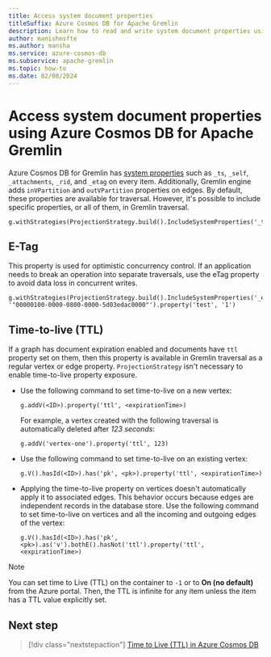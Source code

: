 ```yaml
---
title: Access system document properties
titleSuffix: Azure Cosmos DB for Apache Gremlin
description: Learn how to read and write system document properties using Azure Cosmos DB for Apache Gremlin.
author: manishmsfte
ms.author: mansha
ms.service: azure-cosmos-db
ms.subservice: apache-gremlin
ms.topic: how-to
ms.date: 02/08/2024
---
```


# Access system document properties using Azure Cosmos DB for Apache Gremlin

Azure Cosmos DB for Gremlin has [system properties](/rest/api/cosmos-db/databases) such as `_ts`, `_self`, `_attachments`, `_rid`, and `_etag` on every item. Additionally, Gremlin engine adds `inVPartition` and `outVPartition` properties on edges. By default, these properties are available for traversal. However, it's possible to include specific properties, or all of them, in Gremlin traversal.

```gremlin
g.withStrategies(ProjectionStrategy.build().IncludeSystemProperties('_ts').create())
```

## E-Tag

This property is used for optimistic concurrency control. If an application needs to break an operation into separate traversals, use the eTag property to avoid data loss in concurrent writes.

```gremlin
g.withStrategies(ProjectionStrategy.build().IncludeSystemProperties('_etag').create()).V('1').has('_etag', '"00000100-0000-0800-0000-5d03edac0000"').property('test', '1')
```

## Time-to-live (TTL)

If a graph has document expiration enabled and documents have `ttl` property set on them, then this property is available in Gremlin traversal as a regular vertex or edge property. `ProjectionStrategy` isn't necessary to enable time-to-live property exposure.

- Use the following command to set time-to-live on a new vertex:

    ```gremlin
    g.addV(<ID>).property('ttl', <expirationTime>)
    ```

    For example, a vertex created with the following traversal is automatically deleted after *123 seconds*:

    ```gremlin
    g.addV('vertex-one').property('ttl', 123)
    ```

- Use the following command to set time-to-live on an existing vertex:

    ```gremlin
    g.V().hasId(<ID>).has('pk', <pk>).property('ttl', <expirationTime>)
    ```

- Applying the time-to-live property on vertices doesn't automatically apply it to associated edges. This behavior occurs because edges are independent records in the database store. Use the following command to set time-to-live on vertices and all the incoming and outgoing edges of the vertex:

    ```gremlin
    g.V().hasId(<ID>).has('pk', <pk>).as('v').bothE().hasNot('ttl').property('ttl', <expirationTime>)
    ```

> [!NOTE]
> You can set time to Live (TTL) on the container to `-1` or to **On (no default)** from the Azure portal. Then, the TTL is infinite for any item unless the item has a TTL value explicitly set.

## Next step

> [!div class="nextstepaction"]
> [Time to Live (TTL) in Azure Cosmos DB](../time-to-live.md)
